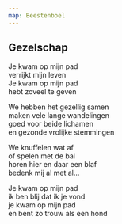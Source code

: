 ```yaml
---
map: Beestenboel
---
```


## Gezelschap

Je kwam op mijn pad \
verrijkt mijn leven \
Je kwam op mijn pad \
hebt zoveel te geven

We hebben het gezellig samen \
maken vele lange wandelingen  \
goed voor beide lichamen  \
en gezonde vrolijke stemmingen

We knuffelen wat af \
of spelen met de bal \
horen hier en daar een blaf \
bedenk mij al met al... 

Je kwam op mijn pad \
ik ben blij dat ik je vond \
je kwam op mijn pad \
en bent zo trouw als een hond 

